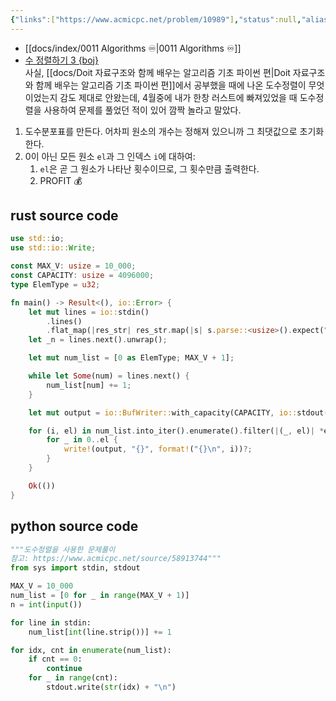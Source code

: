 ```yaml
---
{"links":["https://www.acmicpc.net/problem/10989"],"status":null,"aliases":null,"tags":["sort","counting_sort"],"description":null,"title":"수 정렬하기 3 (Counting Sort)","created":"2023-08-14T16:47:35","updated":"2024-12-23T18:17:15","dg-publish":true,"permalink":"/docs/algorithms/수 정렬하기 3 (Counting Sort)/","dgPassFrontmatter":true}
---
```


- [[docs/index/0011 Algorithms ♾️\|0011 Algorithms ♾️]]
- [수 정렬하기 3 {boj}](https://www.acmicpc.net/problem/10989)  
사실, [[docs/Doit 자료구조와 함께 배우는 알고리즘 기초 파이썬 편\|Doit 자료구조와 함께 배우는 알고리즘 기초 파이썬 편]]에서 공부했을 때에 나온 도수정렬이 무엇이었는지 감도 제대로 안왔는데, 4월중에 내가 한창 러스트에 빠져있었을 때 도수정렬을 사용하여 문제를 풀었던 적이 있어 깜짝 놀라고 말았다.

1. 도수분포표를 만든다. 어차피 원소의 개수는 정해져 있으니까 그 최댓값으로 초기화 한다.
2. 0이 아닌 모든 원소 `el`과 그 인덱스 `i`에 대하여:
	1. `el`은 곧 그 원소가 나타난 횟수이므로, 그 횟수만큼 출력한다.
	2. PROFIT 💰

## rust source code

```rust
use std::io;
use std::io::Write;

const MAX_V: usize = 10_000;
const CAPACITY: usize = 4096000;
type ElemType = u32;

fn main() -> Result<(), io::Error> {
    let mut lines = io::stdin()
        .lines()
        .flat_map(|res_str| res_str.map(|s| s.parse::<usize>().expect("parse error")));
    let _n = lines.next().unwrap();

    let mut num_list = [0 as ElemType; MAX_V + 1];

    while let Some(num) = lines.next() {
        num_list[num] += 1;
    }

    let mut output = io::BufWriter::with_capacity(CAPACITY, io::stdout());

    for (i, el) in num_list.into_iter().enumerate().filter(|(_, el)| *el > 0) {
        for _ in 0..el {
            write!(output, "{}", format!("{}\n", i))?;
        }
    }

    Ok(())
}
```

## python source code

```python
"""도수정렬을 사용한 문제풀이
참고: https://www.acmicpc.net/source/58913744"""
from sys import stdin, stdout

MAX_V = 10_000
num_list = [0 for _ in range(MAX_V + 1)]
n = int(input())

for line in stdin:
    num_list[int(line.strip())] += 1

for idx, cnt in enumerate(num_list):
    if cnt == 0:
        continue
    for _ in range(cnt):
        stdout.write(str(idx) + "\n")
```
